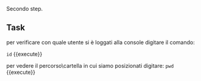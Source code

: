 Secondo step.

## Task
per verificare con quale utente si è loggati alla console digitare il comando:

`id` {{execute}}

per vedere il percorso\cartella in cui siamo posizionati digitare:
`pwd` {{execute}}
